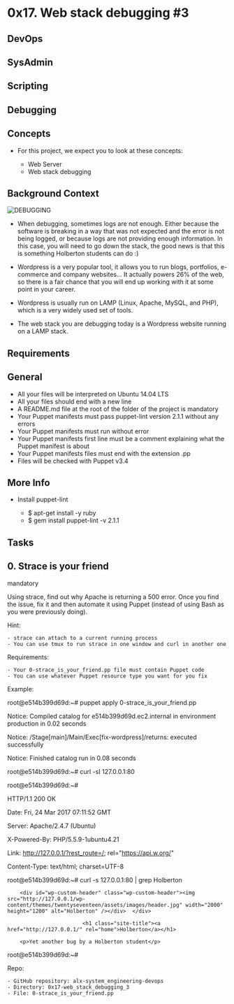 # 0x17. Web stack debugging #3

## DevOps

## SysAdmin

## Scripting

## Debugging

## Concepts

- For this project, we expect you to look at these concepts:

	- Web Server
	- Web stack debugging

## Background Context
![DEBUGGING](https://s3.amazonaws.com/intranet-projects-files/holbertonschool-sysadmin_devops/293/d42WuBh.png)

- When debugging, sometimes logs are not enough. Either because the software is breaking in a way that was not expected and the error is not being logged, or because logs are not providing enough information. In this case, you will need to go down the stack, the good news is that this is something Holberton students can do :)

- Wordpress is a very popular tool, it allows you to run blogs, portfolios, e-commerce and company websites… It actually powers 26% of the web, so there is a fair chance that you will end up working with it at some point in your career.

- Wordpress is usually run on LAMP (Linux, Apache, MySQL, and PHP), which is a very widely used set of tools.

- The web stack you are debugging today is a Wordpress website running on a LAMP stack.

## Requirements

## General

- All your files will be interpreted on Ubuntu 14.04 LTS
- All your files should end with a new line
- A README.md file at the root of the folder of the project is mandatory
- Your Puppet manifests must pass puppet-lint version 2.1.1 without any errors
- Your Puppet manifests must run without error
- Your Puppet manifests first line must be a comment explaining what the Puppet manifest is about
- Your Puppet manifests files must end with the extension .pp
- Files will be checked with Puppet v3.4

## More Info

- Install puppet-lint

	- $ apt-get install -y ruby
	- $ gem install puppet-lint -v 2.1.1

## Tasks

## 0. Strace is your friend

mandatory


Using strace, find out why Apache is returning a 500 error. Once you find the issue, fix it and then automate it using Puppet (instead of using Bash as you were previously doing).

Hint:

	- strace can attach to a current running process
	- You can use tmux to run strace in one window and curl in another one

Requirements:

	- Your 0-strace_is_your_friend.pp file must contain Puppet code
	- You can use whatever Puppet resource type you want for you fix

Example:

root@e514b399d69d:~# puppet apply 0-strace_is_your_friend.pp

Notice: Compiled catalog for e514b399d69d.ec2.internal in environment production in 0.02 seconds

Notice: /Stage[main]/Main/Exec[fix-wordpress]/returns: executed successfully

Notice: Finished catalog run in 0.08 seconds

root@e514b399d69d:~# curl -sI 127.0.0.1:80

root@e514b399d69d:~#

HTTP/1.1 200 OK

Date: Fri, 24 Mar 2017 07:11:52 GMT

Server: Apache/2.4.7 (Ubuntu)

X-Powered-By: PHP/5.5.9-1ubuntu4.21

Link: <http://127.0.0.1/?rest_route=/>; rel="https://api.w.org/"

Content-Type: text/html; charset=UTF-8

root@e514b399d69d:~# curl -s 127.0.0.1:80 | grep Holberton

<title>Holberton &#8211; Just another WordPress site</title>

<link rel="alternate" type="application/rss+xml" title="Holberton &raquo; Feed" href="http://127.0.0.1/?feed=rss2" />

<link rel="alternate" type="application/rss+xml" title="Holberton &raquo; Comments Feed" href="http://127.0.0.1/?feed=comments-rss2" />

        <div id="wp-custom-header" class="wp-custom-header"><img src="http://127.0.0.1/wp-content/themes/twentyseventeen/assets/images/header.jpg" width="2000" height="1200" alt="Holberton" /></div>  </div>
		
                            <h1 class="site-title"><a href="http://127.0.0.1/" rel="home">Holberton</a></h1>

        <p>Yet another bug by a Holberton student</p>

root@e514b399d69d:~#

Repo:

	- GitHub repository: alx-system_engineering-devops
	- Directory: 0x17-web_stack_debugging_3
	- File: 0-strace_is_your_friend.pp
